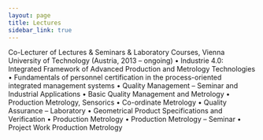 ```yaml
---
layout: page
title: Lectures
sidebar_link: true
---
```


<p class="message">
  Co-Lecturer of Lectures & Seminars & Laboratory Courses, Vienna University of Technology (Austria, 2013 – ongoing)
• Industrie 4.0: Integrated Framework of Advanced Production and Metrology Technologies
• Fundamentals of personnel certification in the process-oriented integrated management systems
• Quality Management – Seminar and Industrial Applications
• Basic Quality Management and Metrology
• Production Metrology, Sensorics
• Co-ordinate Metrology
• Quality Assurance – Laboratory
• Geometrical Product Specifications and Verification
• Production Metrology
• Production Metrology – Seminar
• Project Work Production Metrology
</p>
